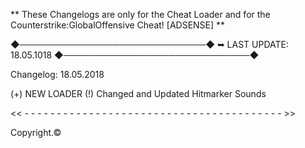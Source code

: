 ** These Changelogs are only for the Cheat Loader and for the Counterstrike:GlobalOffensive Cheat! [ADSENSE] **

◆──────────────────────────────◆
  ➥ LAST UPDATE: 18.05.1018
◆──────────────────────────────◆

Changelog: 18.05.2018

(+) NEW LOADER
(!) Changed and Updated Hitmarker Sounds


<<	-	-	-	-	-	-	-	-	-	-	-	-	-	-	-	-	-	-	-	-	-	-	-	-	-	-	-	-	- - - - - - - - - - - - >>
























Copyright.©
